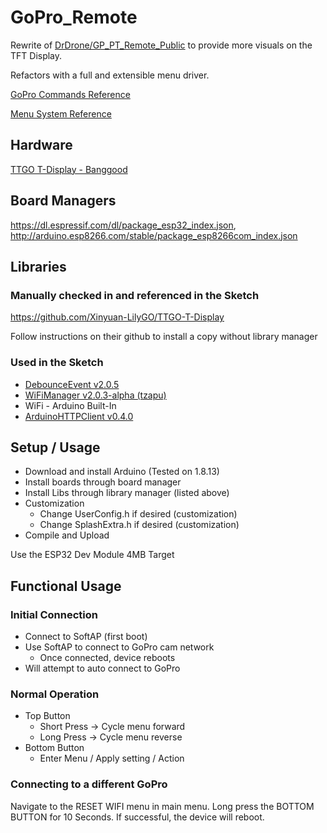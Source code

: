 # GoPro_Remote

Rewrite of [DrDrone/GP_PT_Remote_Public](https://github.com/Dr-Drone/GP_PT_Remote_Public) to provide more visuals on the TFT Display.

Refactors with a full and extensible menu driver.

[GoPro Commands Reference](https://github.com/KonradIT/goprowifihack/blob/master/HERO5/HERO5-Commands.md)

[Menu System Reference](https://github.com/lcd11001/opencv/blob/ConsoleMenu/LearningOpenCV/LearningOpenCV/ConsoleMenu.cpp)

## Hardware
[TTGO T-Display - Banggood](https://www.banggood.com/TTGO-T-Display-ESP32-CP2104-WiFi-bluetooth-Module-1_14-Inch-LCD-Development-Board-LILYGO-for-Arduino-products-that-work-with-official-Arduino-boards-p-1522925.html?channel=youtube&utm_source=youtube&utm_medium=cussku&utm_campaign=marblekit_prdshare_copy&utm_content=zhikejian&_branch_match_id=888901708827552088&cur_warehouse=CN)

## Board Managers
https://dl.espressif.com/dl/package_esp32_index.json, http://arduino.esp8266.com/stable/package_esp8266com_index.json

## Libraries
### Manually checked in and referenced in the Sketch
https://github.com/Xinyuan-LilyGO/TTGO-T-Display

Follow instructions on their github to install a copy without library manager

### Used in the Sketch
* [DebounceEvent v2.0.5](https://github.com/xoseperez/debounceevent)
* [WiFiManager v2.0.3-alpha (tzapu)](https://github.com/tzapu/WiFiManager)
* WiFi - Arduino Built-In
* [ArduinoHTTPClient v0.4.0](https://github.com/arduino-libraries/ArduinoHttpClient)

## Setup / Usage
* Download and install Arduino (Tested on 1.8.13)
* Install boards through board manager
* Install Libs through library manager (listed above)
* Customization
    * Change UserConfig.h if desired (customization)
    * Change SplashExtra.h if desired (customization)
* Compile and Upload

Use the ESP32 Dev Module 4MB Target

## Functional Usage
### Initial Connection
* Connect to SoftAP (first boot)
* Use SoftAP to connect to GoPro cam network
    * Once connected, device reboots
* Will attempt to auto connect to GoPro

### Normal Operation
* Top Button
    * Short Press -> Cycle menu forward
    * Long Press -> Cycle menu reverse
* Bottom Button
    * Enter Menu / Apply setting / Action

### Connecting to a different GoPro
Navigate to the RESET WIFI menu in main menu. Long press the BOTTOM BUTTON for 10 Seconds.  If successful, the device will reboot.


